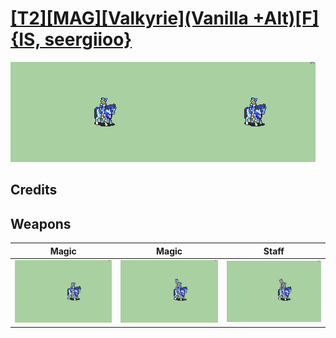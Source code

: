 # [\[T2\]\[MAG\]\[Valkyrie\]\(Vanilla +Alt\)\[F\]{IS, seergiioo}](../%5BT2%5D%5BMAG%5D%5BValkyrie%5D(Vanilla%20+Alt)%5BF%5D%7BIS,%20seergiioo%7D)

<img src="./6.%20Magic/Magic_000.png" alt="[T2][MAG][Valkyrie](Vanilla +Alt)[F]{IS, seergiioo} standing" />

## Credits



## Weapons


|Magic |Magic |Staff |
|  :---: | :---: | :---: |
| <img alt="Magic animation" src="./6.%20Magic/Magic.gif" /> | <img alt="Magic animation" src="./6.%20Magic%20(Staff)%20%7Bseergiioo%7D/Magic.gif" /> | <img alt="Staff animation" src="./7.%20Staff/Staff.gif" /> |
